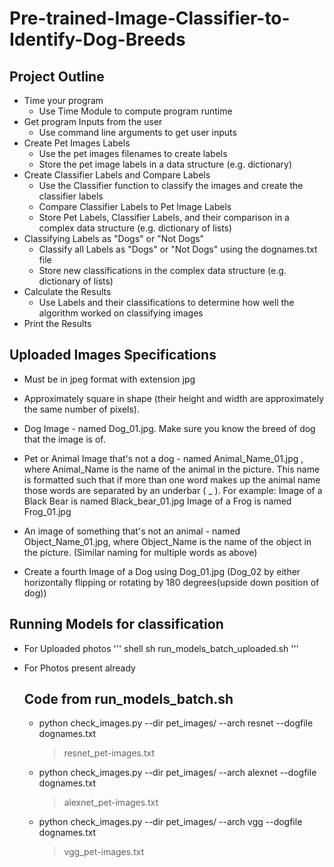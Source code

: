# Pre-trained-Image-Classifier-to-Identify-Dog-Breeds

## Project Outline
* Time your program
  * Use Time Module to compute program runtime
* Get program Inputs from the user
  * Use command line arguments to get user inputs
* Create Pet Images Labels
  * Use the pet images filenames to create labels
  * Store the pet image labels in a data structure (e.g. dictionary)
* Create Classifier Labels and Compare Labels
  * Use the Classifier function to classify the images and create the classifier labels
  * Compare Classifier Labels to Pet Image Labels
  * Store Pet Labels, Classifier Labels, and their comparison in a complex data structure (e.g. dictionary of lists)
* Classifying Labels as "Dogs" or "Not Dogs"
  * Classify all Labels as "Dogs" or "Not Dogs" using the dognames.txt file
  * Store new classifications in the complex data structure (e.g. dictionary of lists)
* Calculate the Results
  * Use Labels and their classifications to determine how well the algorithm worked on classifying images
* Print the Results

## Uploaded Images Specifications
* Must be in jpeg format with extension jpg
* Approximately square in shape (their height and width are approximately the same number of pixels).
* Dog Image - named Dog_01.jpg. Make sure you know the breed of dog that the image is of.
* Pet or Animal Image that's not a dog - named Animal_Name_01.jpg , where Animal_Name is the name of the animal in the picture. This name is formatted such that if 
  more than one word makes up the animal name those words are separated by an underbar ( _ ).
  For example:
  Image of a Black Bear is named Black_bear_01.jpg
  Image of a Frog is named Frog_01.jpg

* An image of something that's not an animal - named Object_Name_01.jpg, where Object_Name is the name of the object in the picture. (Similar naming for multiple     words as above)
* Create a fourth Image of a Dog using Dog_01.jpg (Dog_02 by either horizontally flipping or rotating by 180 degrees(upside down position of dog))

## Running Models for classification
* For Uploaded photos
  ''' shell
  sh run_models_batch_uploaded.sh
  '''

* For Photos present already
  ##  Code from run_models_batch.sh 
  * python check_images.py --dir pet_images/ --arch resnet  --dogfile dognames.txt
     > resnet_pet-images.txt
  * python check_images.py --dir pet_images/ --arch alexnet  --dogfile dognames.txt  
     > alexnet_pet-images.txt
  * python check_images.py --dir pet_images/ --arch vgg  --dogfile dognames.txt 
     > vgg_pet-images.txt
